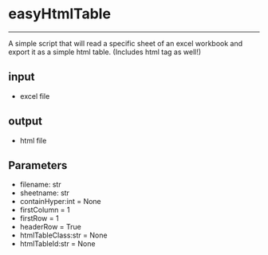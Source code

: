# easyHtmlTable
***
A simple script that will read a specific sheet of an excel workbook and export it as a simple html table. (Includes html tag as well!)

## input
- excel file

## output
- html file

## Parameters
- filename: str
- sheetname: str
- containHyper:int = None
- firstColumn = 1
- firstRow = 1
- headerRow = True
- htmlTableClass:str = None
- htmlTableId:str = None
